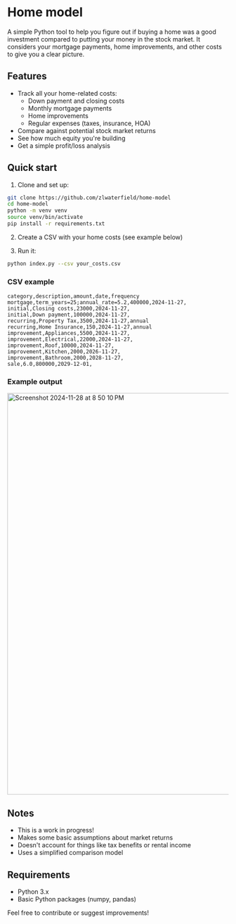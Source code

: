 # Home model

A simple Python tool to help you figure out if buying a home was a good investment compared to putting your money in the stock market. It considers your mortgage payments, home improvements, and other costs to give you a clear picture.

## Features

- Track all your home-related costs:
  - Down payment and closing costs
  - Monthly mortgage payments
  - Home improvements
  - Regular expenses (taxes, insurance, HOA)
- Compare against potential stock market returns
- See how much equity you're building
- Get a simple profit/loss analysis

## Quick start

1. Clone and set up:
```bash
git clone https://github.com/zlwaterfield/home-model
cd home-model
python -m venv venv
source venv/bin/activate
pip install -r requirements.txt
```

2. Create a CSV with your home costs (see example below)

3. Run it:
```bash
python index.py --csv your_costs.csv
```

### CSV example
```csv
category,description,amount,date,frequency
mortgage,term_years=25;annual_rate=5.2,400000,2024-11-27,
initial,Closing costs,23000,2024-11-27,
initial,Down payment,100000,2024-11-27,
recurring,Property Tax,3500,2024-11-27,annual
recurring,Home Insurance,150,2024-11-27,annual
improvement,Appliances,5500,2024-11-27,
improvement,Electrical,22000,2024-11-27,
improvement,Roof,10000,2024-11-27,
improvement,Kitchen,2000,2026-11-27,
improvement,Bathroom,2000,2028-11-27,
sale,6.0,800000,2029-12-01,
```

### Example output
<img width="913" alt="Screenshot 2024-11-28 at 8 50 10 PM" src="https://github.com/user-attachments/assets/bc59bbcd-e924-4523-8af5-bebd3ef6b2cb">

## Notes

- This is a work in progress! 
- Makes some basic assumptions about market returns
- Doesn't account for things like tax benefits or rental income
- Uses a simplified comparison model

## Requirements

- Python 3.x
- Basic Python packages (numpy, pandas)

Feel free to contribute or suggest improvements!
